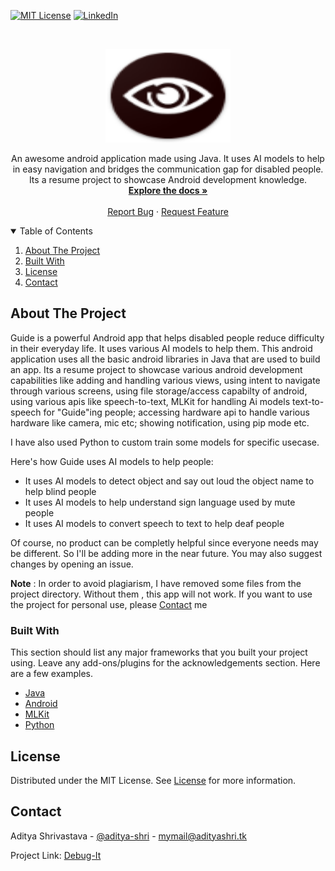 <!--
*** Thanks for checking out the Best-README-Template. If you have a suggestion
*** that would make this better, please fork the repo and create a pull request
*** or simply open an issue with the tag "enhancement".
*** Thanks again! Now go create something AMAZING! :D
-->



<!-- PROJECT SHIELDS -->
<!--
*** I'm using markdown "reference style" links for readability.
*** Reference links are enclosed in brackets [ ] instead of parentheses ( ).
*** See the bottom of this document for the declaration of the reference variables
*** for contributors-url, forks-url, etc. This is an optional, concise syntax you may use.
*** https://www.markdownguide.org/basic-syntax/#reference-style-links
-->
[![MIT License][license-shield]][license-url]
[![LinkedIn][linkedin-shield]][linkedin-url]



<!-- PROJECT LOGO -->
<br />
<p align="center">
  <a href="https://github.com/aditya-shri/DebugIt">
    <img src="images/logo.png" alt="Logo" width="200" height="150">
  </a>

  <p align="center">
    An awesome android application made using Java. It uses AI models to help in easy navigation and bridges the communication gap for disabled people.
    Its a resume project to showcase Android development knowledge.
    <br />
    <a href="https://github.com/aditya-shri/Guide"><strong>Explore the docs »</strong></a>
    <br />
    <br />
    <a href="https://github.com/aditya-shri/DebugIt/issues">Report Bug</a>
    ·
    <a href="https://github.com/aditya-shri/DebugIt/issues">Request Feature</a>
  </p>
</p>



<!-- TABLE OF CONTENTS -->
<details open="open">
  <summary>Table of Contents</summary>
  <ol>
    <li><a href="#about-the-project">About The Project</a></li>
    <li><a href="#built-with">Built With</a></li>
    <li><a href="#license">License</a></li>
    <li><a href="#contact">Contact</a></li>
  </ol>
</details>



<!-- ABOUT THE PROJECT -->
## About The Project

Guide is a powerful Android app that helps disabled people reduce difficulty in their everyday life. It uses various AI models to help them. This android application uses all the basic android libraries in Java that are used to build an app. Its a resume project to showcase various android development capabilities like adding and handling various views, using intent to navigate through various screens, using file storage/access capabilty of android, using various apis like speech-to-text, MLKit for handling Ai models text-to-speech for "Guide"ing people; accessing hardware api to handle various hardware like camera, mic etc; showing notification, using pip mode etc.

I have also used Python to custom train some models for specific usecase.

Here's how Guide uses AI models to help people:
* It uses AI models to detect object and say out loud the object name to help blind people
* It uses AI models to help understand sign language used by mute people
* It uses AI models to convert speech to text to help deaf people

Of course, no product can be completly helpful since everyone needs may be different. So I'll be adding more in the near future. You may also suggest changes by opening an issue. 

<b>Note</b> : In order to avoid plagiarism, I have removed some files from the project directory. Without them , this app will not work. If you want to use the project for personal use, please <a href="#contact">Contact</a> me

### Built With

This section should list any major frameworks that you built your project using. Leave any add-ons/plugins for the acknowledgements section. Here are a few examples.
* [Java](https://www.java.com/en/)
* [Android](https://developer.android.com/)
* [MLKit](https://developers.google.com/ml-kit)
* [Python](https://www.python.org/)

<!-- LICENSE -->
## License

Distributed under the MIT License. See [License][license-url] for more information.



<!-- CONTACT -->
## Contact

Aditya Shrivastava - [@aditya-shri](https://www.linkedin.com/in/aditya-shri/) - mymail@adityashri.tk

Project Link: [Debug-It](https://github.com/aditya-shri/Guide)


<!-- MARKDOWN LINKS & IMAGES -->
<!-- https://www.markdownguide.org/basic-syntax/#reference-style-links -->
[license-shield]: https://img.shields.io/github/license/othneildrew/Best-README-Template.svg?style=for-the-badge
[license-url]: https://github.com/aditya-shri/Guide/blob/main/LICENSE.txt
[linkedin-shield]: https://img.shields.io/badge/-LinkedIn-black.svg?style=for-the-badge&logo=linkedin&colorB=555
[linkedin-url]: https://linkedin.com/in/aditya-shri
